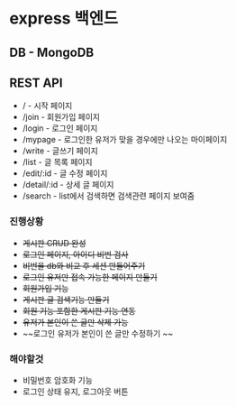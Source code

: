# express 백엔드

## DB - MongoDB

## REST API

-   / - 시작 페이지
-   /join - 회원가입 페이지
-   /login - 로그인 페이지
-   /mypage - 로그인한 유저가 맞을 경우에만 나오는 마이페이지
-   /write - 글쓰기 페이지
-   /list - 글 목록 페이지
-   /edit/:id - 글 수정 페이지
-   /detail/:id - 상세 글 페이지
-   /search - list에서 검색하면 검색관련 페이지 보여줌

### 진행상황

-   ~~게시판 CRUD 완성~~
-   ~~로그인 페이지, 아이디 비번 검사~~
-   ~~비번을 db와 비교 후 세션 만들어주기~~
-   ~~로그인 유저만 접속 가능한 페이지 만들기~~
-   ~~회원가입 기능~~
-   ~~게시판 글 검색기능 만들기~~
-   ~~회원 기능 포함한 게시판 기능 연동~~
-   ~~유저가 본인이 쓴 글만 삭제 가능~~
-   ~~로그인 유저가 본인이 쓴 글만 수정하기 ~~

### 해야할것

-   비밀번호 암호화 기능
-   로그인 상태 유지, 로그아웃 버튼
